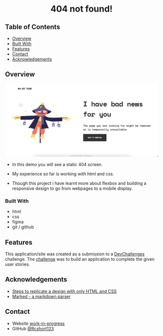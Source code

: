 <!-- Please update value in the {}  -->

<h1 align="center">404 not found!</h1>





<!-- TABLE OF CONTENTS -->

## Table of Contents

- [Overview](#overview)
- [Built With](#built-with)
- [Features](#features)
- [Contact](#contact)
- [Acknowledgements](#acknowledgements)

<!-- OVERVIEW -->

## Overview

![screenshot](Screen%20Shot%202023-07-11%20at%2012.09.34%20pm.png)


- In this demo you will see a static 404 screen. 

- My experience so far is working with html and css. 

- Though this project i have learnt more about flexbox and building a responsive design to go from webpages to a mobile display. 

### Built With

- html 
- css
- figma 
- git / github

## Features

<!-- List the features of your application or follow the template. Don't share the figma file here :) -->

This application/site was created as a submission to a [DevChallenges](https://devchallenges.io/challenges) challenge. The [challenge](https://devchallenges.io/challenges/wBunSb7FPrIepJZAg0sY) was to build an application to complete the given user stories.


## Acknowledgements

<!-- This section should list any articles or add-ons/plugins that helps you to complete the project. This is optional but it will help you in the future. For exmpale -->

- [Steps to replicate a design with only HTML and CSS](https://devchallenges-blogs.web.app/how-to-replicate-design/)
- [Marked - a markdown parser](https://github.com/chjj/marked)

## Contact

- Website [work-in-progress](https://{your-web-site-link})
- GitHub [@Rcshort123](https://{github.com/Rcshort123})

